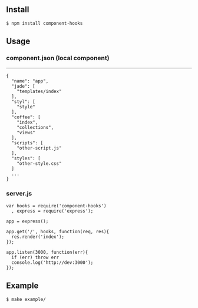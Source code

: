 
Install
---

    $ npm install component-hooks

Usage
---

### component.json (local component)
---

```
{
  "name": "app",
  "jade": [
    "templates/index"
  ],
  "styl": [
    "style"
  ],
  "coffee": [
    "index",
    "collections",
    "views"
  ],
  "scripts": [
    "other-script.js"
  ],
  "styles": [
    "other-style.css"
  ]
  ...
}
```

### server.js

```
var hooks = require('component-hooks')
  , express = require('express');

app = express();

app.get('/', hooks, function(req, res){
  res.render('index');
});
 
app.listen(3000, function(err){
  if (err) throw err
  console.log('http://dev:3000');
});

```

Example
---

    $ make example/